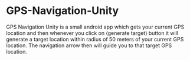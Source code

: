 # GPS-Navigation-Unity
GPS Navigation Unity is a small android app which gets your current GPS location and then whenever you click on (generate target) button it will generate a target location within radius of 50 meters of your current GPS location. The navigation arrow then will guide you to that target GPS location.

